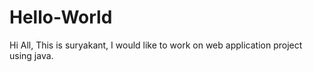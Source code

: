 # Hello-World
Hi All,
This is suryakant,
I would like to work on  web application project using java.
